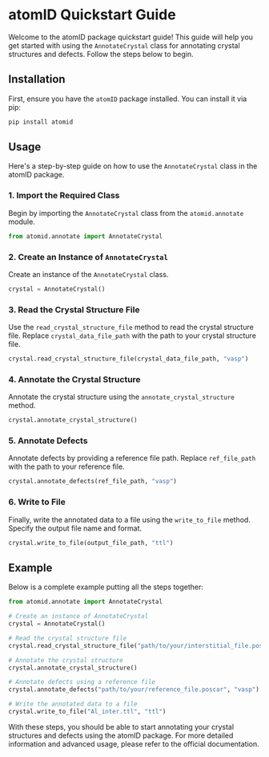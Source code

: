 # atomID Quickstart Guide

Welcome to the atomID package quickstart guide! This guide will help you get started with using the `AnnotateCrystal` class for annotating crystal structures and defects. Follow the steps below to begin.

## Installation

First, ensure you have the `atomID` package installed. You can install it via pip:

```bash
pip install atomid
```

## Usage

Here's a step-by-step guide on how to use the `AnnotateCrystal` class in the atomID package.

### 1. Import the Required Class

Begin by importing the `AnnotateCrystal` class from the `atomid.annotate` module.

```python
from atomid.annotate import AnnotateCrystal
```

### 2. Create an Instance of `AnnotateCrystal`

Create an instance of the `AnnotateCrystal` class.

```python
crystal = AnnotateCrystal()
```

### 3. Read the Crystal Structure File

Use the `read_crystal_structure_file` method to read the crystal structure file. Replace `crystal_data_file_path` with the path to your crystal structure file.

```python
crystal.read_crystal_structure_file(crystal_data_file_path, "vasp")
```

### 4. Annotate the Crystal Structure

Annotate the crystal structure using the `annotate_crystal_structure` method.

```python
crystal.annotate_crystal_structure()
```

### 5. Annotate Defects

Annotate defects by providing a reference file path. Replace `ref_file_path` with the path to your reference file.

```python
crystal.annotate_defects(ref_file_path, "vasp")
```

### 6. Write to File

Finally, write the annotated data to a file using the `write_to_file` method. Specify the output file name and format.

```python
crystal.write_to_file(output_file_path, "ttl")
```

## Example

Below is a complete example putting all the steps together:

```python
from atomid.annotate import AnnotateCrystal

# Create an instance of AnnotateCrystal
crystal = AnnotateCrystal()

# Read the crystal structure file
crystal.read_crystal_structure_file("path/to/your/interstitial_file.poscar", "vasp")

# Annotate the crystal structure
crystal.annotate_crystal_structure()

# Annotate defects using a reference file
crystal.annotate_defects("path/to/your/reference_file.poscar", "vasp")

# Write the annotated data to a file
crystal.write_to_file("Al_inter.ttl", "ttl")
```

With these steps, you should be able to start annotating your crystal structures and defects using the atomID package. For more detailed information and advanced usage, please refer to the official documentation.